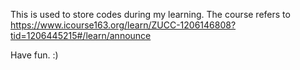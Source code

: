 This is used to store codes during my learning. 
The course refers to https://www.icourse163.org/learn/ZUCC-1206146808?tid=1206445215#/learn/announce 

Have fun. 
:)
